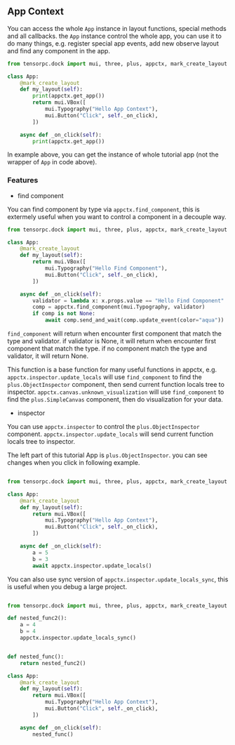## App Context

You can access the whole ```App``` instance in layout functions, special methods and all callbacks. the ```App``` instance control the whole app, you can use it to do many things, e.g. register special app events, add new observe layout and find any component in the app.

```Python
from tensorpc.dock import mui, three, plus, appctx, mark_create_layout

class App:
    @mark_create_layout
    def my_layout(self):
        print(appctx.get_app())
        return mui.VBox([
            mui.Typography("Hello App Context"),
            mui.Button("Click", self._on_click),
        ])

    async def _on_click(self):
        print(appctx.get_app())

```

In example above, you can get the instance of whole tutorial app (not the wrapper of ```App``` in code above).

### Features

* find component

You can find component by type via ```appctx.find_component```, this is extermely useful when you want to control a component in a decouple way.

```Python
from tensorpc.dock import mui, three, plus, appctx, mark_create_layout

class App:
    @mark_create_layout
    def my_layout(self):
        return mui.VBox([
            mui.Typography("Hello Find Component"),
            mui.Button("Click", self._on_click),
        ])

    async def _on_click(self):
        validator = lambda x: x.props.value == "Hello Find Component"
        comp = appctx.find_component(mui.Typography, validator)
        if comp is not None:
            await comp.send_and_wait(comp.update_event(color="aqua"))

```

```find_component``` will return when encounter first component that match the type and validator. if validator is None, it will return when encounter first component that match the type. if no component match the type and validator, it will return None.

This function is a base function for many useful functions in appctx, e.g. ```appctx.inspector.update_locals``` will use ```find_component``` to find the ```plus.ObjectInspector``` component, then send current function locals tree to inspector. ```appctx.canvas.unknown_visualization``` will use ```find_component``` to find the ```plus.SimpleCanvas``` component, then do visualization for your data.

* inspector

You can use ```appctx.inspector``` to control the ```plus.ObjectInspector``` component. ```appctx.inspector.update_locals``` will send current function locals tree to inspector.

The left part of this tutorial App is ```plus.ObjectInspector```. you can see changes when you click in following example.

```Python

from tensorpc.dock import mui, three, plus, appctx, mark_create_layout

class App:
    @mark_create_layout
    def my_layout(self):
        return mui.VBox([
            mui.Typography("Hello App Context"),
            mui.Button("Click", self._on_click),
        ])

    async def _on_click(self):
        a = 5
        b = 3
        await appctx.inspector.update_locals()

```

You can also use sync version of ```appctx.inspector.update_locals_sync```, this is useful when you debug a large project.

```Python

from tensorpc.dock import mui, three, plus, appctx, mark_create_layout

def nested_func2():
    a = 4
    b = 4
    appctx.inspector.update_locals_sync()


def nested_func():
    return nested_func2()

class App:
    @mark_create_layout
    def my_layout(self):
        return mui.VBox([
            mui.Typography("Hello App Context"),
            mui.Button("Click", self._on_click),
        ])

    async def _on_click(self):
        nested_func()

```
